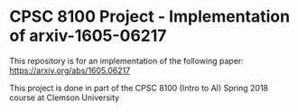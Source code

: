# CPSC 8100 Project - Implementation of arxiv-1605-06217
This repository is for an implementation of the following paper: https://arxiv.org/abs/1605.06217

This project is done in part of the CPSC 8100 (Intro to AI) Spring 2018 course at Clemson University
